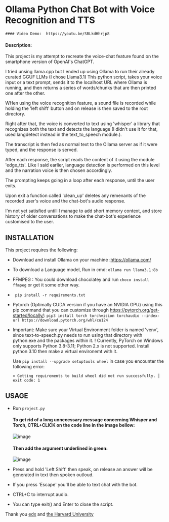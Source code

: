 # Ollama Python Chat Bot with Voice Recognition and TTS
    #### Video Demo:  https://youtu.be/SBLkdHhrjp8
#### Description:
This project is my attempt to recreate the voice-chat feature found on the smartphone version of OpenAI's ChatGPT.

I tried unsing llama.cpp but I ended up using Ollama to run their already curated GGUF LLMs (I chose Llama3.1)
This python script, takes your voice input or a text prompt, sends it to the localhost URL where Ollama is running, and then returns a series of words/chunks that are then printed one after the other.

WHen using the voice recognition feature, a sound file is recorded while holding the 'left shift' button and on release is then saved to the root directory.

Right after that, the voice is converted to text using 'whisper' a library that recognizes both the text and detects the language (I didn't use it for that, used langdetect instead in the text_to_speech module.).

The transcript is then fed as normal text to the Ollama server as if it were typed, and the response is served.

After each response, the script reads the content of it using the module 'edge_tts'. Like I said earlier, language detection is performed on this level and the narration voice is then chosen accordingly.

The prompting keeps going in a loop after each response, until the user exits.

Upon exit a function called 'clean_up' deletes any remenants of the recorded user's voice and the chat-bot's audio response.

I'm not yet satisfied untill I manage to add short memory context, and store history of older conversations to make the chat-bot's experience customised to the user.

## INSTALLATION

This project requires the following:

- Download and install Ollama on your machine :https://ollama.com/
- To download a Language model, Run in cmd: `ollama run llama3.1:8b`
- FFMPEG : You could download chocolatey and run `choco install ffmpeg` or get it some other way.
-  ` pip install -r requirements.txt`
- Pytorch (Optimally CUDA version if you have an NVIDIA GPU) using this pip command that you can customize through https://pytorch.org/get-started/locally/:
    `pip3 install torch torchvision torchaudio --index-url https://download.pytorch.org/whl/cu124`
- Important:
      Make sure your Virtual Environment folder is named 'venv', since text-to-speech.py needs to run using that directory with python.exe and the packages within it.
      ! Currently, PyTorch on Windows only supports Python 3.8-3.11; Python 2.x is not supported.
      Install python 3.10 then make a virtual environemt with it.
      
  Use `pip install --upgrade setuptools wheel` in case you encounter the following error:
  
  `× Getting requirements to build wheel did not run successfully.
  │ exit code: 1`

## USAGE

- Run `project.py`
  #### To get rid of a long unnecessary message concerning Whisper and Torch, CTRL+CLICK on the code line in the image bellow:
  ![image](https://github.com/user-attachments/assets/6184bf20-e385-48ba-a8bf-2dd27e6d753b)
  #### Then add the argument underlined in green:
  ![image](https://github.com/user-attachments/assets/505ce6bc-a31d-40df-a479-a14a9052b876)

- Press and hold 'Left Shift' then speak, on release an answer will be generated in text then spoken outloud.
- If you press 'Escape' you'll be able to text chat with the bot.
- CTRL+C to interrupt audio.
- You can type exit() and Enter to close the script.

Thank you [edx](https://www.edx.org/cs50) and [the Harvard University](https://cs50.harvard.edu/)
